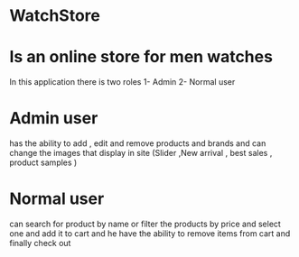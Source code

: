 # WatchStore
# Is an online store for men watches 
In this application there is two roles
  1- Admin
  2- Normal user
# Admin user
has the ability to add , edit and remove products and brands 
and can change the images that display in site (Slider ,New arrival , best sales , product samples )
# Normal user 
can search for product by name or filter the products by price and select one and add it to cart 
and he have the ability to remove items from cart and finally check out
